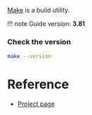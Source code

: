 [Make](https://www.gnu.org/software/make) is a build utility.

!!! note
    Guide version: **3.81**

### Check the version

```bash
make --version
```

# Reference

- [Project page](https://www.gnu.org/software/make)
